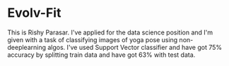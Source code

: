 # Evolv-Fit
This is Rishy Parasar. I've applied for the data science position and I'm given with a task of classifying images of yoga pose using non-deeplearning algos.
I've used Support Vector classifier and have got 75% accuracy by splitting train data and have got 63% with test data.
